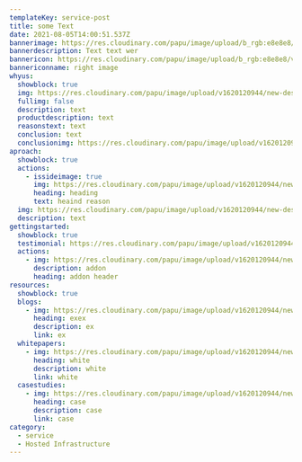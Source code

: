 ```yaml
---
templateKey: service-post
title: some Text
date: 2021-08-05T14:00:51.537Z
bannerimage: https://res.cloudinary.com/papu/image/upload/b_rgb:e8e8e8/v1626951869/synectiks-website/Protect_Cloud_1_bp66ra_wu3pgq.jpg
bannerdescription: Text text wer
bannericon: https://res.cloudinary.com/papu/image/upload/b_rgb:e8e8e8/v1626951869/synectiks-website/Protect_Cloud_1_bp66ra_wu3pgq.jpg
bannericonname: right image
whyus:
  showblock: true
  img: https://res.cloudinary.com/papu/image/upload/v1620120944/new-design/hybrid-cloud/banner-img_zhctqv.jpg
  fullimg: false
  description: text
  productdescription: text
  reasonstext: text
  conclusion: text
  conclusionimg: https://res.cloudinary.com/papu/image/upload/v1620120944/new-design/hybrid-cloud/banner-img_zhctqv.jpg
aproach:
  showblock: true
  actions:
    - issideimage: true
      img: https://res.cloudinary.com/papu/image/upload/v1620120944/new-design/hybrid-cloud/banner-img_zhctqv.jpg
      heading: heading
      text: heaind reason
  img: https://res.cloudinary.com/papu/image/upload/v1620120944/new-design/hybrid-cloud/banner-img_zhctqv.jpg
  description: text
gettingstarted:
  showblock: true
  testimonial: https://res.cloudinary.com/papu/image/upload/v1620120944/new-design/hybrid-cloud/banner-img_zhctqv.jpg
  actions:
    - img: https://res.cloudinary.com/papu/image/upload/v1620120944/new-design/hybrid-cloud/banner-img_zhctqv.jpg
      description: addon
      heading: addon header
resources:
  showblock: true
  blogs:
    - img: https://res.cloudinary.com/papu/image/upload/v1620120944/new-design/hybrid-cloud/banner-img_zhctqv.jpg
      heading: exex
      description: ex
      link: ex
  whitepapers:
    - img: https://res.cloudinary.com/papu/image/upload/v1620120944/new-design/hybrid-cloud/banner-img_zhctqv.jpg
      heading: white
      description: white
      link: white
  casestudies:
    - img: https://res.cloudinary.com/papu/image/upload/v1620120944/new-design/hybrid-cloud/banner-img_zhctqv.jpg
      heading: case
      description: case
      link: case
category:
  - service
  - Hosted Infrastructure
---
```

